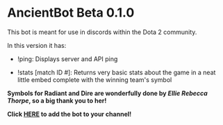 <h1>AncientBot Beta 0.1.0</h1>

This bot is meant for use in discords within the Dota 2 community.

In this version it has:

* !ping: Displays server and API ping

* !stats [match ID #]: Returns very basic stats about the game in a neat little embed complete with the winning team's symbol



**Symbols for Radiant and Dire are wonderfully done by _Ellie Rebecca Thorpe_, so a big thank you to her!**

**Click [HERE](http://bit.ly/AncientBot) to add the bot to your channel!**
